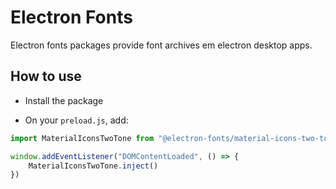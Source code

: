 # Electron Fonts

Electron fonts packages provide font archives em electron desktop apps.

## How to use

* Install the package

* On your `preload.js`, add:

```ts
import MaterialIconsTwoTone from "@electron-fonts/material-icons-two-tone"

window.addEventListener("DOMContentLoaded", () => {
    MaterialIconsTwoTone.inject()
})
```